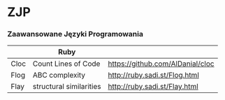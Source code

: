 # ZJP
### Zaawansowane Języki Programowania

| | Ruby | |
| ------ | ------ | ------ |
| Cloc | Count Lines of Code | https://github.com/AlDanial/cloc |
| Flog | ABC complexity | http://ruby.sadi.st/Flog.html |
| Flay | structural similarities | http://ruby.sadi.st/Flay.html |
